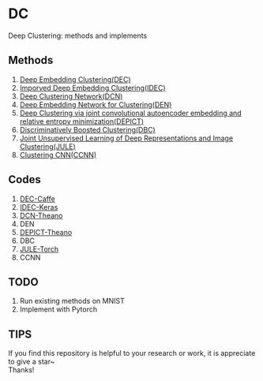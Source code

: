 # DC
Deep Clustering: methods and implements

## Methods
1. [Deep Embedding Clustering(DEC)](http://proceedings.mlr.press/v48/xieb16.pdf)
2. [Imporved Deep Embedding Clustering(IDEC)](https://www.ijcai.org/proceedings/2017/0243.pdf)
3. [Deep Clustering Network(DCN)](https://arxiv.org/pdf/1610.04794v1.pdf)
4. [Deep Embedding Network for Clustering(DEN)](https://ieeexplore.ieee.org/document/6976982/)
5. [Deep Clustering via joint convolutional autoencoder embedding and relative entropy minimization(DEPICT)](https://arxiv.org/pdf/1704.06327.pdf)
6. [Discriminatively Boosted Clustering(DBC)](https://arxiv.org/pdf/1703.07980.pdf)
7. [Joint Unsupervised Learning of Deep Representations and Image Clustering(JULE)](https://arxiv.org/pdf/1604.03628.pdf)
8. [Clustering CNN(CCNN)](https://arxiv.org/pdf/1712.01056.pdf)

## Codes
1. [DEC-Caffe](https://github.com/piiswrong/dec)
2. [IDEC-Keras](https://github.com/XifengGuo/IDEC)
3. [DCN-Theano](https://github.com/boyangumn/DCN-New)
4. DEN
5. [DEPICT-Theano](https://github.com/herandy/DEPICT)
6. DBC
7. [JULE-Torch](https://github.com/jwyang/JULE.torch)
8. CCNN

## TODO
1. Run existing methods on MNIST
2. Implement with Pytorch

## TIPS
If you find this repository is helpful to your research or work, it is appreciate to give a star~  
Thanks!
